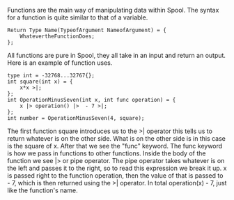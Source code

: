 Functions are the main way of manipulating data within Spool.
The syntax for a function is quite similar to that of a variable.
```
Return Type Name(TypeofArgument NameofArgument) = {
    WhatevertheFunctionDoes;
};
```
All functions are pure in Spool, they all take in an input and return an output.
Here is an example of function uses.
```
type int = -32768...32767{};
int square(int x) = {
    x*x >|;
};
int OperationMinusSeven(int x, int func operation) = {
    x |> operation() |>  - 7 >|;
};
int number = OperationMinusSeven(4, square);
```
The first function square introduces us to the >| operator this tells us to return whatever is on the other side.
What is on the other side is in this case is the square of x.
After that we see the "func" keyword.
The func keyword is how we pass in functions to other functions.
Inside the body of the function we see |> or pipe operator.
The pipe operator takes whatever is on the left and passes it to the right, so to read this expression we break it up.
x is passed right to the function operation,
then the value of that is passed to - 7,
which is then returned using the >| operator.
In total operation(x) - 7, just like the function's name.
